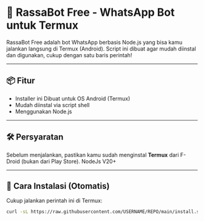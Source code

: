 # 🤖 RassaBot Free - WhatsApp Bot untuk Termux

RassaBot Free adalah bot WhatsApp berbasis Node.js yang bisa kamu jalankan langsung di Termux (Android). Script ini dibuat agar mudah diinstal dan digunakan, cukup dengan satu baris perintah!

---

## 📦 Fitur

- Installer ini Dibuat untuk OS Android (Termux)
- Mudah diinstal via script shell
- Menggunakan Node.js

---

## 🛠️ Persyaratan

Sebelum menjalankan, pastikan kamu sudah menginstal **Termux** dari F-Droid (bukan dari Play Store).
NodeJs V20+

---

## 🚀 Cara Instalasi (Otomatis)

Cukup jalankan perintah ini di Termux:

```sh
curl -sL https://raw.githubusercontent.com/USERNAME/REPO/main/install.sh | sh

